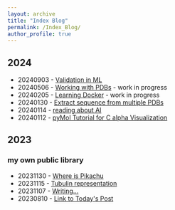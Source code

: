```yaml
---
layout: archive
title: "Index Blog"
permalink: /Index_Blog/
author_profile: true
---
```

## 2024

- 20240903 - [Validation in ML](../_posts/2024-09-03-ValidationInML)
- 20240506 - [Working with PDBs](../_posts/2024-05-06-Working-With-PDBs.md) - work in progress
- 20240205 - [Learning Docker](../_posts/2024-02-05-Docker-Intro.md) - work in progress
- 20240130 - [Extract sequence from multiple PDBs](../_posts/2024-01-30-FromPDBtoSequence.md)
- 20240114 - [reading about AI](../_posts/2024-01-14-Reading_About_AI.md)
- 20240112 - [pyMol Tutorial for C alpha Visualization](../_posts/2024-01-12-PyMol_Tutorial.md)

## 2023
### my own public library
- 20231130 - [Where is Pikachu](../_posts/2023-11-30-Pikachu.md)
- 20231115 - [Tubulin representation](../_posts/2023-11-15-TubulinPyMol.md)
- 20231107 - [Writing...](../_posts/2023-11-07-Writing.md)
- 20230810 - [Link to Today's Post](../_posts/2023-10-08-Today.md)
